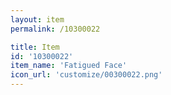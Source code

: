 ```yaml
---
layout: item
permalink: /10300022

title: Item
id: '10300022'
item_name: 'Fatigued Face'
icon_url: 'customize/00300022.png'
---
```

